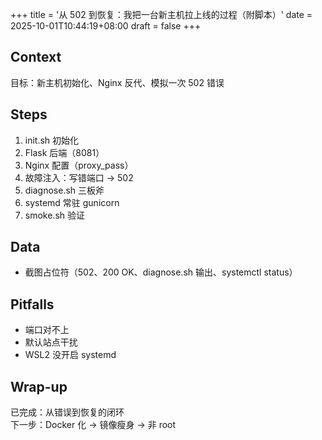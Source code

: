 +++
title = '从 502 到恢复：我把一台新主机拉上线的过程（附脚本）'
date = 2025-10-01T10:44:19+08:00
draft = false
+++


## Context
目标：新主机初始化、Nginx 反代、模拟一次 502 错误

## Steps
1. init.sh 初始化
2. Flask 后端（8081）
3. Nginx 配置（proxy_pass）
4. 故障注入：写错端口 → 502
5. diagnose.sh 三板斧
6. systemd 常驻 gunicorn
7. smoke.sh 验证

## Data
- 截图占位符（502、200 OK、diagnose.sh 输出、systemctl status）

## Pitfalls
- 端口对不上
- 默认站点干扰
- WSL2 没开启 systemd

## Wrap-up
已完成：从错误到恢复的闭环  
下一步：Docker 化 → 镜像瘦身 → 非 root
